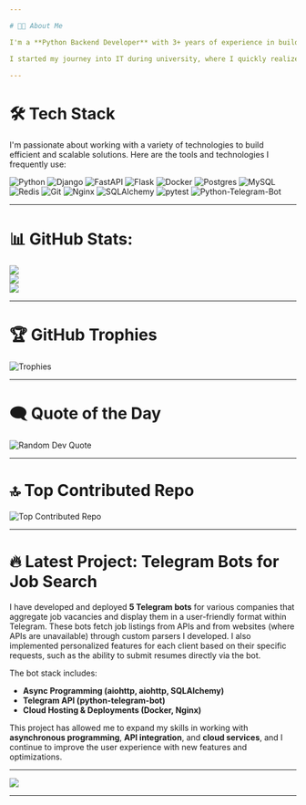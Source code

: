 ```yaml
---

# 👨‍💻 About Me

I'm a **Python Backend Developer** with 3+ years of experience in building scalable and high-performance solutions. I'm always looking to expand my knowledge and improve my skills to solve real-world problems through programming. I believe in writing clean, efficient code and creating solutions that add true value to businesses.

I started my journey into IT during university, where I quickly realized that programming is my true passion. Since then, I've worked on a wide variety of projects, from freelance to team-based collaboration, and continuously aimed to grow both professionally and personally.

---
```


# 🛠 Tech Stack

I'm passionate about working with a variety of technologies to build efficient and scalable solutions. Here are the tools and technologies I frequently use:

![Python](https://img.shields.io/badge/python-3670A0?style=for-the-badge\&logo=python\&logoColor=ffdd54)
![Django](https://img.shields.io/badge/django-%23092E20.svg?style=for-the-badge\&logo=django\&logoColor=white)
![FastAPI](https://img.shields.io/badge/FastAPI-005571?style=for-the-badge\&logo=fastapi)
![Flask](https://img.shields.io/badge/flask-%23000.svg?style=for-the-badge\&logo=flask\&logoColor=white)
![Docker](https://img.shields.io/badge/docker-%230db7ed.svg?style=for-the-badge\&logo=docker\&logoColor=white)
![Postgres](https://img.shields.io/badge/postgres-%23316192.svg?style=for-the-badge\&logo=postgresql\&logoColor=white)
![MySQL](https://img.shields.io/badge/mysql-4479A1.svg?style=for-the-badge\&logo=mysql\&logoColor=white)
![Redis](https://img.shields.io/badge/redis-%23DD0031.svg?style=for-the-badge\&logo=redis\&logoColor=white)
![Git](https://img.shields.io/badge/git-%23F05033.svg?style=for-the-badge\&logo=git\&logoColor=white)
![Nginx](https://img.shields.io/badge/nginx-%23009639.svg?style=for-the-badge\&logo=nginx\&logoColor=white)
![SQLAlchemy](https://img.shields.io/badge/SQLAlchemy-ffffff?style=for-the-badge\&logo=sqlalchemy)
![pytest](https://img.shields.io/badge/pytest-%230a9a7b.svg?style=for-the-badge\&logo=pytest\&logoColor=white)
![Python-Telegram-Bot](https://img.shields.io/badge/python%20telegram%20bot-%2322E7F2.svg?style=for-the-badge\&logo=python\&logoColor=white)

---

# 📊 GitHub Stats:
![](https://github-readme-stats.vercel.app/api?username=Ilya-Cheb0503&theme=dark&hide_border=false&include_all_commits=false&count_private=false)<br/>
![](https://github-readme-streak-stats.herokuapp.com/?user=Ilya-Cheb0503&theme=dark&hide_border=false)<br/>
![](https://github-readme-stats.vercel.app/api/top-langs/?username=Ilya-Cheb0503&theme=dark&hide_border=false&include_all_commits=false&count_private=false&layout=compact)

---

# 🏆 GitHub Trophies

![Trophies](https://github-profile-trophy.vercel.app/?username=Ilya-Cheb0503\&theme=radical\&no-frame=true\&no-bg=false\&margin-w=4)

---

# 🗨️ Quote of the Day

![Random Dev Quote](https://quotes-github-readme.vercel.app/api?type=horizontal\&theme=radical)

---

# 🔝 Top Contributed Repo

![Top Contributed Repo](https://github-contributor-stats.vercel.app/api?username=Ilya-Cheb0503\&limit=5\&theme=dark\&combine_all_yearly_contributions=true)

---

# 🔥 Latest Project: **Telegram Bots for Job Search**

I have developed and deployed **5 Telegram bots** for various companies that aggregate job vacancies and display them in a user-friendly format within Telegram. These bots fetch job listings from APIs and from websites (where APIs are unavailable) through custom parsers I developed. I also implemented personalized features for each client based on their specific requests, such as the ability to submit resumes directly via the bot.

The bot stack includes:

* **Async Programming (aiohttp, aiohttp, SQLAlchemy)**
* **Telegram API (python-telegram-bot)**
* **Cloud Hosting & Deployments (Docker, Nginx)**

This project has allowed me to expand my skills in working with **asynchronous programming**, **API integration**, and **cloud services**, and I continue to improve the user experience with new features and optimizations.

---

[![](https://visitcount.itsvg.in/api?id=Ilya-Cheb0503\&icon=0\&color=0)](https://visitcount.itsvg.in)

---


